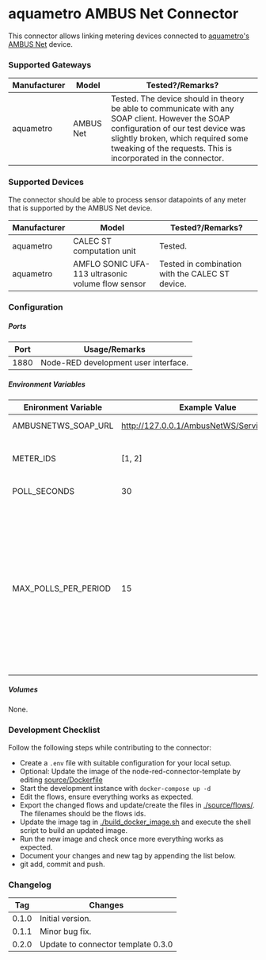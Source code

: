 # aquametro AMBUS Net Connector
This connector allows linking metering devices connected to [aquametro's AMBUS Net](https://aquametro.com/product/ambus-net/) device.




### Supported Gateways

| Manufacturer | Model     | Tested?/Remarks?                                             |
| ------------ | --------- | ------------------------------------------------------------ |
| aquametro    | AMBUS Net | Tested. The device should in theory be able to communicate with any SOAP client. However the SOAP configuration of our test device was slightly broken, which required some tweaking of the requests. This is incorporated in the connector. |



### Supported Devices

The connector should be able to process sensor datapoints of any meter that is supported by the AMBUS Net device. 

| Manufacturer | Model                                             | Tested?/Remarks?                                |
| ------------ | ------------------------------------------------- | ----------------------------------------------- |
| aquametro    | CALEC ST computation unit                         | Tested.                                         |
| aquametro    | AMFLO SONIC UFA-113 ultrasonic volume flow sensor | Tested in combination with the CALEC ST device. |



### Configuration

##### Ports

| Port                    | Usage/Remarks                                                |
| ----------------------- | ------------------------------------------------------------ |
| 1880                    | Node-RED development user interface.                         |

##### Environment Variables

| Enironment Variable    | Example  Value      | Usage/Remarks                                                |
| ---------------------- | ------------------- | ------------------------------------------------------------ |
| AMBUSNETWS_SOAP_URL  | http://127.0.0.1/AmbusNetWS/Service1.asmx | The Soap URL of the Ambus Net device.                        |
| METER_IDS            | [1, 2]                                    | The ids of the meters connected to the Ambus Net device that should be read out. |
| POLL_SECONDS         | 30                                        | Configures how often the meters should be polled.            |
| MAX_POLLS_PER_PERIOD | 15                                        | Configure rate limit, that is the delay between polling one and the next meter to prevent something DDOS like. This is the maximum number of requests per POLL_TIME that are sent to Ambus Net, which yields to POLL_SECONDS / MAX_POLLS_PER_PERIOD delay between two requests to Ambus Net. MAX_POLLS_PER_PERIOD should be significantly larger then number of entries in METER_IDS. |

##### Volumes

None.



### Development Checklist

Follow the following steps while contributing to the connector:

* Create a `.env` file with suitable configuration for your local setup.
* Optional: Update the image of the node-red-connector-template by editing [source/Dockerfile](source/Dockerfile) 
* Start the development instance with  `docker-compose up -d`
* Edit the flows, ensure everything works as expected.
* Export the changed flows and update/create the files in [./source/flows/](./source/flows/). The filenames should be the flows ids.
* Update the image tag in  [./build_docker_image.sh](./build_docker_image.sh) and execute the shell script to build an updated image. 
* Run the new image and check once more everything works as expected.
* Document your changes and new tag by appending the list below.
* git add, commit and push.



### Changelog

| Tag   | Changes                            |
| ----- | ---------------------------------- |
| 0.1.0 | Initial version.                   |
| 0.1.1 | Minor bug fix.                     |
| 0.2.0 | Update to connector template 0.3.0 |